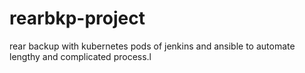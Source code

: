 # rearbkp-project
rear backup with kubernetes pods of jenkins and ansible to automate lengthy and complicated process.l
